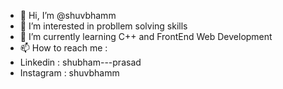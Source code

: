 - 👋 Hi, I’m @shuvbhamm
- 👀 I’m interested in probllem solving skills
- 🌱 I’m currently learning C++ and FrontEnd Web Development
- 📫 How to reach me :
- Linkedin : shubham---prasad
- Instagram : shuvbhamm

<!---
shuvbhamm/shuvbhamm is a ✨ special ✨ repository because its `README.md` (this file) appears on your GitHub profile.
You can click the Preview link to take a look at your changes.
--->
